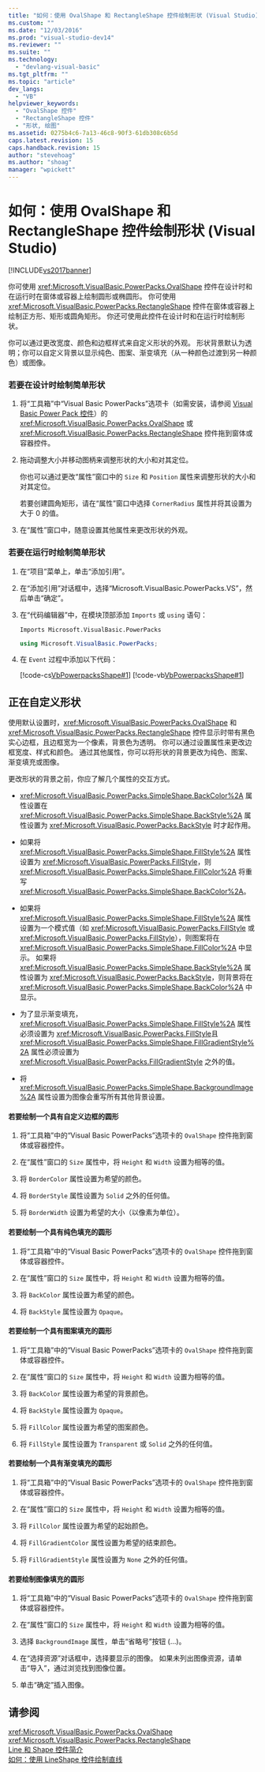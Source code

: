 ```yaml
---
title: "如何：使用 OvalShape 和 RectangleShape 控件绘制形状 (Visual Studio) | Microsoft Docs"
ms.custom: ""
ms.date: "12/03/2016"
ms.prod: "visual-studio-dev14"
ms.reviewer: ""
ms.suite: ""
ms.technology: 
  - "devlang-visual-basic"
ms.tgt_pltfrm: ""
ms.topic: "article"
dev_langs: 
  - "VB"
helpviewer_keywords: 
  - "OvalShape 控件"
  - "RectangleShape 控件"
  - "形状, 绘图"
ms.assetid: 0275b4c6-7a13-46c8-90f3-61db308c6b5d
caps.latest.revision: 15
caps.handback.revision: 15
author: "stevehoag"
ms.author: "shoag"
manager: "wpickett"
---
```

# 如何：使用 OvalShape 和 RectangleShape 控件绘制形状 (Visual Studio)
[!INCLUDE[vs2017banner](../../../csharp/includes/vs2017banner.md)]

你可使用 <xref:Microsoft.VisualBasic.PowerPacks.OvalShape> 控件在设计时和在运行时在窗体或容器上绘制圆形或椭圆形。  你可使用 <xref:Microsoft.VisualBasic.PowerPacks.RectangleShape> 控件在窗体或容器上绘制正方形、矩形或圆角矩形。  你还可使用此控件在设计时和在运行时绘制形状。  
  
 你可以通过更改宽度、颜色和边框样式来自定义形状的外观。  形状背景默认为透明；你可以自定义背景以显示纯色、图案、渐变填充（从一种颜色过渡到另一种颜色）或图像。  
  
### 若要在设计时绘制简单形状  
  
1.  将“工具箱”中“Visual Basic PowerPacks”选项卡（如需安装，请参阅 [Visual Basic Power Pack 控件](../../../visual-basic/developing-apps/windows-forms/power-packs-controls.md)）的 <xref:Microsoft.VisualBasic.PowerPacks.OvalShape> 或 <xref:Microsoft.VisualBasic.PowerPacks.RectangleShape> 控件拖到窗体或容器控件。  
  
2.  拖动调整大小并移动图柄来调整形状的大小和对其定位。  
  
     你也可以通过更改“属性”窗口中的 `Size` 和 `Position` 属性来调整形状的大小和对其定位。  
  
     若要创建圆角矩形，请在“属性”窗口中选择 `CornerRadius` 属性并将其设置为大于 0 的值。  
  
3.  在“属性”窗口中，随意设置其他属性来更改形状的外观。  
  
### 若要在运行时绘制简单形状  
  
1.  在“项目”菜单上，单击“添加引用”。  
  
2.  在“添加引用”对话框中，选择“Microsoft.VisualBasic.PowerPacks.VS”，然后单击“确定”。  
  
3.  在“代码编辑器”中，在模块顶部添加 `Imports` 或 `using` 语句：  
  
    ```vb#  
    Imports Microsoft.VisualBasic.PowerPacks  
    ```  
  
    ```c#  
    using Microsoft.VisualBasic.PowerPacks;  
    ```  
  
4.  在 `Event` 过程中添加以下代码：  
  
     [!code-cs[VbPowerpacksShape#1](../../../visual-basic/developing-apps/windows-forms/codesnippet/CSharp/how-to-draw-shapes-with-the-ovalshape-and-rectangleshape-controls_1.cs)]
     [!code-vb[VbPowerpacksShape#1](../../../visual-basic/developing-apps/windows-forms/codesnippet/VisualBasic/how-to-draw-shapes-with-the-ovalshape-and-rectangleshape-controls_1.vb)]  
  
## 正在自定义形状  
 使用默认设置时，<xref:Microsoft.VisualBasic.PowerPacks.OvalShape> 和 <xref:Microsoft.VisualBasic.PowerPacks.RectangleShape> 控件显示时带有黑色实心边框，且边框宽为一个像素，背景色为透明。  你可以通过设置属性来更改边框宽度、样式和颜色。  通过其他属性，你可以将形状的背景更改为纯色、图案、渐变填充或图像。  
  
 更改形状的背景之前，你应了解几个属性的交互方式。  
  
-   <xref:Microsoft.VisualBasic.PowerPacks.SimpleShape.BackColor%2A> 属性设置在 <xref:Microsoft.VisualBasic.PowerPacks.SimpleShape.BackStyle%2A> 属性设置为 <xref:Microsoft.VisualBasic.PowerPacks.BackStyle> 时才起作用。  
  
-   如果将 <xref:Microsoft.VisualBasic.PowerPacks.SimpleShape.FillStyle%2A> 属性设置为 <xref:Microsoft.VisualBasic.PowerPacks.FillStyle>，则 <xref:Microsoft.VisualBasic.PowerPacks.SimpleShape.FillColor%2A> 将重写 <xref:Microsoft.VisualBasic.PowerPacks.SimpleShape.BackColor%2A>。  
  
-   如果将 <xref:Microsoft.VisualBasic.PowerPacks.SimpleShape.FillStyle%2A> 属性设置为一个模式值（如 <xref:Microsoft.VisualBasic.PowerPacks.FillStyle> 或 <xref:Microsoft.VisualBasic.PowerPacks.FillStyle>），则图案将在 <xref:Microsoft.VisualBasic.PowerPacks.SimpleShape.FillColor%2A> 中显示。  如果将 <xref:Microsoft.VisualBasic.PowerPacks.SimpleShape.BackStyle%2A> 属性设置为 <xref:Microsoft.VisualBasic.PowerPacks.BackStyle>，则背景将在 <xref:Microsoft.VisualBasic.PowerPacks.SimpleShape.BackColor%2A> 中显示。  
  
-   为了显示渐变填充，<xref:Microsoft.VisualBasic.PowerPacks.SimpleShape.FillStyle%2A> 属性必须设置为 <xref:Microsoft.VisualBasic.PowerPacks.FillStyle>且 <xref:Microsoft.VisualBasic.PowerPacks.SimpleShape.FillGradientStyle%2A> 属性必须设置为 <xref:Microsoft.VisualBasic.PowerPacks.FillGradientStyle> 之外的值。  
  
-   将 <xref:Microsoft.VisualBasic.PowerPacks.SimpleShape.BackgroundImage%2A> 属性设置为图像会重写所有其他背景设置。  
  
#### 若要绘制一个具有自定义边框的圆形  
  
1.  将“工具箱”中的“Visual Basic PowerPacks”选项卡的 `OvalShape` 控件拖到窗体或容器控件。  
  
2.  在“属性”窗口的 `Size` 属性中，将 `Height` 和 `Width` 设置为相等的值。  
  
3.  将 `BorderColor` 属性设置为希望的颜色。  
  
4.  将 `BorderStyle` 属性设置为 `Solid` 之外的任何值。  
  
5.  将 `BorderWidth` 设置为希望的大小（以像素为单位）。  
  
#### 若要绘制一个具有纯色填充的圆形  
  
1.  将“工具箱”中的“Visual Basic PowerPacks”选项卡的 `OvalShape` 控件拖到窗体或容器控件。  
  
2.  在“属性”窗口的 `Size` 属性中，将 `Height` 和 `Width` 设置为相等的值。  
  
3.  将 `BackColor` 属性设置为希望的颜色。  
  
4.  将 `BackStyle` 属性设置为 `Opaque`。  
  
#### 若要绘制一个具有图案填充的圆形  
  
1.  将“工具箱”中的“Visual Basic PowerPacks”选项卡的 `OvalShape` 控件拖到窗体或容器控件。  
  
2.  在“属性”窗口的 `Size` 属性中，将 `Height` 和 `Width` 设置为相等的值。  
  
3.  将 `BackColor` 属性设置为希望的背景颜色。  
  
4.  将 `BackStyle` 属性设置为 `Opaque`。  
  
5.  将 `FillColor` 属性设置为希望的图案颜色。  
  
6.  将 `FillStyle` 属性设置为 `Transparent` 或 `Solid` 之外的任何值。  
  
#### 若要绘制一个具有渐变填充的圆形  
  
1.  将“工具箱”中的“Visual Basic PowerPacks”选项卡的 `OvalShape` 控件拖到窗体或容器控件。  
  
2.  在“属性”窗口的 `Size` 属性中，将 `Height` 和 `Width` 设置为相等的值。  
  
3.  将 `FillColor` 属性设置为希望的起始颜色。  
  
4.  将 `FillGradientColor` 属性设置为希望的结束颜色。  
  
5.  将 `FillGradientStyle` 属性设置为 `None` 之外的任何值。  
  
#### 若要绘制图像填充的圆形  
  
1.  将“工具箱”中的“Visual Basic PowerPacks”选项卡的 `OvalShape` 控件拖到窗体或容器控件。  
  
2.  在“属性”窗口的 `Size` 属性中，将 `Height` 和 `Width` 设置为相等的值。  
  
3.  选择 `BackgroundImage` 属性，单击“省略号”按钮 \(…\)。  
  
4.  在“选择资源”对话框中，选择要显示的图像。  如果未列出图像资源，请单击“导入”，通过浏览找到图像位置。  
  
5.  单击“确定”插入图像。  
  
## 请参阅  
 <xref:Microsoft.VisualBasic.PowerPacks.OvalShape>   
 <xref:Microsoft.VisualBasic.PowerPacks.RectangleShape>   
 [Line 和 Shape 控件简介](../../../visual-basic/developing-apps/windows-forms/introduction-to-the-line-and-shape-controls-visual-studio.md)   
 [如何：使用 LineShape 控件绘制直线](../../../visual-basic/developing-apps/windows-forms/how-to-draw-lines-with-the-lineshape-control-visual-studio.md)